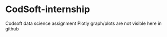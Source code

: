 # CodSoft-internship
Codsoft data science assignment
Plotly graph/plots are not visible here in github
